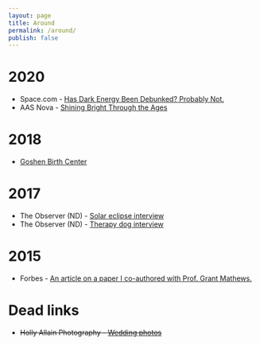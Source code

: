 ```yaml
---
layout: page
title: Around
permalink: /around/
publish: false
---
```


# 2020

* Space.com - [Has Dark Energy Been Debunked? Probably Not.](https://www.space.com/dark-energy-not-debunked.html)
* AAS Nova - [Shining Bright Through the Ages](https://aasnova.org/2020/07/10/shining-bright-through-the-ages/)

# 2018

* [Goshen Birth Center](https://www.facebook.com/goshenbirthcenter/posts/10155818039026971)

# 2017

* The Observer (ND) - [Solar eclipse interview](http://ndsmcobserver.com/2017/08/eclipse-o/)
* The Observer (ND) - [Therapy dog interview](http://ndsmcobserver.com/2017/04/therapy-dogs-help-students-unwind-finals/)

# 2015

* Forbes - [An article on a paper I co-authored with Prof. Grant Mathews.](https://www.forbes.com/sites/brucedorminey/2015/02/23/chasing-the-mystery-of-spacetimes-local-bulk-flow/#417ee0424e0a)

# Dead links

* ~~Holly Allain Photography - [Wedding photos](http://www.hollyallain.com/#!/page/206784/weddings)~~
